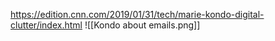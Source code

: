 https://edition.cnn.com/2019/01/31/tech/marie-kondo-digital-clutter/index.html
![[Kondo about emails.png]]